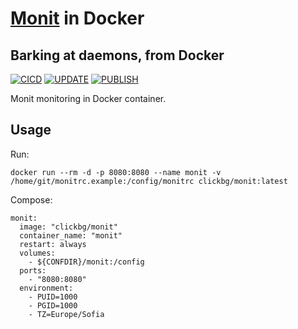 
# [Monit](https://mmonit.com/monit/) in Docker
Barking at daemons, from Docker
--
[![CICD](https://github.com/clickbg/monit/workflows/CICD/badge.svg?branch=main)](https://github.com/clickbg/homekit-monitord/actions/workflows/cicd.yaml)
[![UPDATE](https://github.com/clickbg/monit/workflows/UPDATE/badge.svg?branch=main)](https://github.com/clickbg/homekit-monitord/actions/workflows/update.yaml)
[![PUBLISH](https://github.com/clickbg/monit/workflows/PUBLISH/badge.svg)](https://github.com/clickbg/homekit-monitord/actions/workflows/publish.yaml)

Monit monitoring in Docker container. 

**Usage**
--
Run:

    docker run --rm -d -p 8080:8080 --name monit -v /home/git/monitrc.example:/config/monitrc clickbg/monit:latest

Compose:

    monit:
      image: "clickbg/monit"
      container_name: "monit"
      restart: always
      volumes:
        - ${CONFDIR}/monit:/config
      ports:
        - "8080:8080"
      environment:
        - PUID=1000
        - PGID=1000
        - TZ=Europe/Sofia


